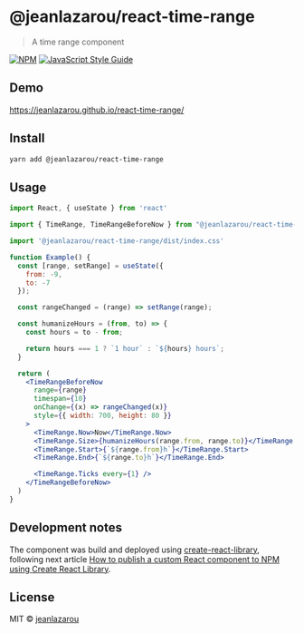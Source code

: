 # @jeanlazarou/react-time-range

> A time range component

[![NPM](https://img.shields.io/npm/v/@jeanlazarou/react-time-range.svg)](https://www.npmjs.com/package/@jeanlazarou/react-time-range) [![JavaScript Style Guide](https://img.shields.io/badge/code_style-standard-brightgreen.svg)](https://standardjs.com)

## Demo

https://jeanlazarou.github.io/react-time-range/

## Install

```bash
yarn add @jeanlazarou/react-time-range
```

## Usage

```jsx
import React, { useState } from 'react'

import { TimeRange, TimeRangeBeforeNow } from "@jeanlazarou/react-time-range";

import '@jeanlazarou/react-time-range/dist/index.css'

function Example() {
  const [range, setRange] = useState({
    from: -9,
    to: -7
  });

  const rangeChanged = (range) => setRange(range);

  const humanizeHours = (from, to) => {
    const hours = to - from;

    return hours === 1 ? `1 hour` : `${hours} hours`;
  }

  return (
    <TimeRangeBeforeNow
      range={range}
      timespan={10}
      onChange={(x) => rangeChanged(x)}
      style={{ width: 700, height: 80 }}
    >
      <TimeRange.Now>Now</TimeRange.Now>
      <TimeRange.Size>{humanizeHours(range.from, range.to)}</TimeRange.Size>
      <TimeRange.Start>{`${range.from}h`}</TimeRange.Start>
      <TimeRange.End>{`${range.to}h`}</TimeRange.End>

      <TimeRange.Ticks every={1} />
    </TimeRangeBeforeNow>
  )
}
```

## Development notes

The component was build and deployed using [create-react-library](https://github.com/transitive-bullshit/create-react-library), following next article [How to publish a custom React component to NPM using Create React Library](https://dev.to/ramonak/how-to-publish-a-custom-react-component-to-npm-using-create-react-library-4bhi).

## License

MIT © [jeanlazarou](https://github.com/jeanlazarou)
